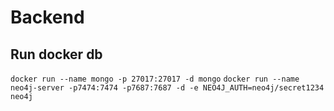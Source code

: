 # Backend

## Run docker db
`docker run --name mongo -p 27017:27017 -d mongo`
`docker run --name neo4j-server -p7474:7474 -p7687:7687 -d -e NEO4J_AUTH=neo4j/secret1234 neo4j`